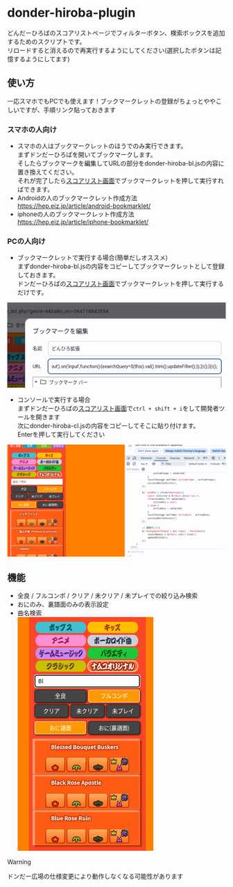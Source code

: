 # donder-hiroba-plugin
どんだーひろばのスコアリストページでフィルターボタン、検索ボックスを追加するためのスクリプトです。  
リロードすると消えるので再実行するようにしてください(選択したボタンは記憶するようにしてます)  

## 使い方
一応スマホでもPCでも使えます！ブックマークレットの登録がちょっとややこしいですが、手順リンク貼っておきます
### スマホの人向け
- スマホの人はブックマークレットのほうでのみ実行できます。  
まずドンだーひろばを開いてブックマークします。  
そしたらブックマークを編集してURLの部分をdonder-hiroba-bl.jsの内容に置き換えてください。  
それが完了したら[スコアリスト画面](https://donderhiroba.jp/score_list.php)でブックマークレットを押して実行すればできます。  
- Androidの人のブックマークレット作成方法  
https://hep.eiz.jp/article/android-bookmarklet/  
- iphoneの人のブックマークレット作成方法  
https://hep.eiz.jp/article/iphone-bookmarklet/  
### PCの人向け
- ブックマークレットで実行する場合(簡単だしオススメ)  
まずdonder-hiroba-bl.jsの内容をコピーしてブックマークレットとして登録しておきます。  
ドンだーひろばの[スコアリスト画面](https://donderhiroba.jp/score_list.php)でブックマークレットを押して実行するだけです。  
  
![bl](./image/bl.png)  
- コンソールで実行する場合  
まずドンだーひろばの[スコアリスト画面](https://donderhiroba.jp/score_list.php)で`ctrl + shift + i`をして開発者ツールを開きます  
次にdonder-hiroba-cl.jsの内容をコピーしてそこに貼り付けます。  
Enterを押して実行してください  
  
![cl](./image/cl.png)

## 機能
- 全良 / フルコンボ / クリア / 未クリア / 未プレイでの絞り込み検索  
- おにのみ、裏譜面のみの表示設定  
- 曲名検索  
![use](./image/use.png)

> [!WARNING]
> ドンだー広場の仕様変更により動作しなくなる可能性があります